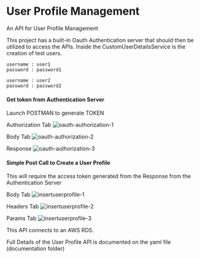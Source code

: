 # User Profile Management
An API for User Profile Management

This project has a built-in Oauth Authentication server  that should then be utilized to access the APIs.
Inside the CustomUserDetailsService is the creation of test users. 

    username : user1
    password : password1

    username : user2
    password : password2




#### Get token from Authentication Server

Launch POSTMAN to generate TOKEN

Authorization Tab
![oauth-authorization-1](https://user-images.githubusercontent.com/39042426/53307699-5a030f80-38ef-11e9-8b24-0379eff2c292.png)

Body Tab
![oauth-authorization-2](https://user-images.githubusercontent.com/39042426/53307753-b23a1180-38ef-11e9-97c6-15e35469ae50.png)

Response 
![oauth-authorization-3](https://user-images.githubusercontent.com/39042426/53307759-caaa2c00-38ef-11e9-8fe7-d79671135e8e.png)



#### Simple Post Call to Create a User Profile

This will require the access token generated from the Response from the Authentication Server

Body Tab
![insertuserprofile-1](https://user-images.githubusercontent.com/39042426/53307761-dac20b80-38ef-11e9-9fc4-d3999379508a.png)

Headers Tab
![insertuserprofile-2](https://user-images.githubusercontent.com/39042426/53307772-e9a8be00-38ef-11e9-85ab-7179aed2e755.png)

Params Tab
![insertuserprofile-3](https://user-images.githubusercontent.com/39042426/53307779-f4fbe980-38ef-11e9-96d7-4ecbae9a300b.png)

This API connects to an AWS RDS. 

Full Details of the User Profile API is documented on the yaml file (documentation folder) 


